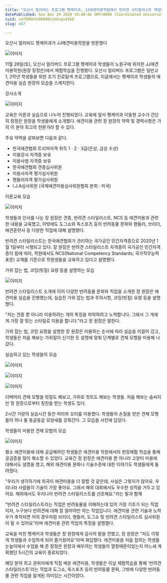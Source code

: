 ```yaml
---
title: "오산시 얼리버드 프로그램 펫케어과, JJ애견미용학원에서 반려견 스타일리스트 체험학습 진행"
datePublished: Sun Nov 29 2020 19:40:05 GMT+0000 (Coordinated Universal Time)
cuid: cm7006m3n00080ajmhuqsd2k0
slug: 447

---
```



오산시 얼러비드 펫케어과가 JJ애견미용학원을 방문했다

![이미지](https://cdn.hashnode.com/res/hashnode/image/upload/v1739249376558/e16beced-3f18-4e06-bb56-85d38e28ea75.jpeg)

11월 28일(토), 오산시 얼리버드 프로그램 펫케어과 학생들이 노원구에 위치한 JJ애견미용학원(원장 장정은)에서 체험학습을 진행했다. 오산시 얼리버드 프로그램은 일반고 1, 2학년 학생들을 위한 조기 진로탐색 프로그램으로, 이글에서는 펫케어과 학생들의 애견미용 실습 현장의 모습을 스케치한다.

강사소개

![이미지](https://cdn.hashnode.com/res/hashnode/image/upload/v1739249379382/db2608a0-9af5-462e-bfd5-ca65c96aa31d.jpeg)

교육은 이론과 실습으로 나누어 진행되었다. 교육에 앞서 펫케어과 이동현 교수가 간단히 장정은 원장을 학생들에게 소개했다. 애견미용 관련 장 원장의 약력 및 경력사항은 가히 이 분야 최고의 전문가라 할 수 있다.

주요 약력을 살펴보면 다음과 같다.

- 한국애견협회 트리머자격 취득 1ㆍ2ㆍ3급(은상, 금상 수상)
- 미용강사 자격증 보유
- 미용사범 자격증 보유
- 한국애견협회 견종심사위원
- 미용사자격 평가심사위원
- 핸들러자격 평가심사위원
- I.J.A심사위원 (국제애견미용심사위원협회 본회 : 미국)

이론교육 모습

![이미지](https://cdn.hashnode.com/res/hashnode/image/upload/v1739249381399/6802a630-b465-48c6-b933-ea0cf9e599d8.jpeg)

학생들과 인사를 나눈 장 원장은 견종, 반려견 스타일리스트, NCS 등 애견미용과 관련한 내용을 교육했고, 이밖에도 도그쇼와 독스포츠 등의 반려동물 문화와 핸들러, 브리더, 애견훈련사 등 다양한 직업에 대해 설명했다.

반려견 스타일리스트는 한국애견협회가 관리하는 국가공인 민간자격증으로 2020년 1월 1일부터 시행되고 있다. 장 원장은 반려견 스타일리스트 자격증이 국가공인 민간자격증이 됨에 따라, 학원에서도 NCS(National Competency Standards; 국가직무능력표준) 교재를 기준으로 학원생들을 교육하고 있다고 설명했다.

가위 잡는 법, 코밍(빗질) 요령 등을 설명하는 모습

![이미지](https://cdn.hashnode.com/res/hashnode/image/upload/v1739249383712/2f3e3670-26a4-41e3-b02b-554fc7b1ea0a.png)

반려견 스타일리스트 소개에 이어 다양한 반려동물 문화와 직업을 소개한 장 원장은 애견미용 실습을 진행했는데, 실습전 가위 잡는 법과 주의사항, 코밍(빗질) 요령 등을 설명했다.

"저는 견종 뿐 아니라 미용하려는 개의 특징을 파악하려고 노력합니다. 그래서 그 개에게 가장 잘 맞는 스타일로 미용을 합니다."라고 장 원장은 말한다.

가위 잡는 법, 코밍 요령을 설명한 장 원장은 미용하는 순서에 따라 실습을 이끌어 갔고, 학생들은 처음 해보는 가위질이 신기한 듯 설명에 맞춰 단계별로 견체 모형을 미용해 나갔다.

실습하고 있는 학생들의 모습

![이미지](https://cdn.hashnode.com/res/hashnode/image/upload/v1739249386701/63092771-96ab-4e71-82b9-11a8f84dc8df.jpeg)

![이미지](https://cdn.hashnode.com/res/hashnode/image/upload/v1739249389350/e93e5562-16af-414e-a8b1-de3806f4545a.jpeg)

![이미지](https://cdn.hashnode.com/res/hashnode/image/upload/v1739249391323/bc8c41d4-4777-46cb-99c9-0346d1e373a9.jpeg)

더벅머리 견체 모형을 빗질도 해보고, 가위로 컷트도 해보는 학생들. 처음 해보는 솜씨지만 정 원장으로부터 칭찬을 받는 학생도 있다.

2시간 가량의 실습시간 동안 머리와 꼬리를 미용했다. 학생들의 손질을 받은 견체 모형들이 하나 둘 동글동글 모양새를 갖춰간다. 그 모습을 사진에 담았다.

학생들이 미용한 견체 모협의 모습

![이미지](https://cdn.hashnode.com/res/hashnode/image/upload/v1739249393570/168ba6a6-d775-42e7-ae79-778efcb199ab.jpeg)

평소 애견미용에 대해 궁금해하던 학생들은 애견미용 학원에서의 현장체험 학습을 통해 궁금증을 많이 해소할 수 있었다. 교육간 정 원장은 애견미용 뿐 아니라 고양이 미용에 대해서도 설명을 했고, 해외 애견미용 문화나 기술수준에 대한 이야기도 학생들에게 들려줬다.

"우리가 생각하기에 외국이 애견미용을 더 잘할 것 같은데, 사실은 그렇지가 않아요. 우리나라 사람들이 기술이 가장 좋아요. 그래서 해외 대회에서도 우수한 성적을 거두고 있어요. 해외에서도 우리나라 반려견 스타일리스트를 선호해요."라는 말과 함께

"반려견 스타일리스트라는 직업은 반려동물을 이해하는데 있어 가장 기초가 되는 직업이자, 누구보다 반려견에 대해 잘 알아야만 하는 직업입니다. 애견미용 관련 기술과 노하우가 축적되면 저의 경우처럼 브리더, 핸들러, 도그쇼 및 반려견 스타일리스트 심사위원이 될 수 있어요"라며 애견미용 관련 직업의 특징을 설명했다.

교육을 마친 펫케어과 학생들은 장 원장에게 감사의 말을 전했고, 장 원장은 "저도 이렇게 학생들과 수업하게 되어 즐거웠어요"라며 화답했다. 애견미용을 처음 접하는 학생들 눈높이에서 수업을 해 준 장정은 원장과 배우려는 학생들의 열정때문이었는지 어느새 계획했던 5시간의 교육이 종료되었다.

해당 분야 최고 권위자에게 직접 배운 애견미용, 학생들은 이날 체험학습을 통해 '반려견 스타일리스트'라는 직업과 도그쇼, 독스포츠 등의 반려동물 문화, 그밖에 다양한 반려동물 관련 직업을 알게된 의미있는 시간이었다.